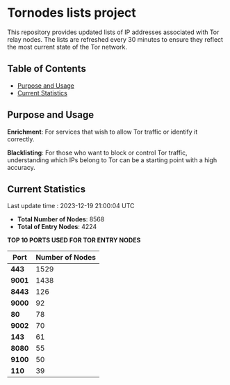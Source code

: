 # Tornodes lists project

This repository provides updated lists of IP addresses associated with Tor relay nodes. The lists are refreshed every 30 minutes to ensure they reflect the most current state of the Tor network.

## Table of Contents

- [Purpose and Usage](#purpose-and-usage)
- [Current Statistics](#current-statistics)


## Purpose and Usage

**Enrichment**: For services that wish to allow Tor traffic or identify it correctly.

**Blacklisting**: For those who want to block or control Tor traffic, understanding which IPs belong to Tor can be a starting point with a high accuracy.

## Current Statistics

Last update time : 2023-12-19 21:00:04 UTC

- **Total Number of Nodes**: 8568
- **Total of Entry Nodes**: 4224

**TOP 10 PORTS USED FOR TOR ENTRY NODES**

| **Port** | **Number of Nodes** |
|------|-----------------|
| **443**   | 1529  |
| **9001**   | 1438  |
| **8443**   | 126  |
| **9000**   | 92  |
| **80**   | 78  |
| **9002**   | 70  |
| **143**   | 61  |
| **8080**   | 55  |
| **9100**   | 50  |
| **110**   | 39  |

